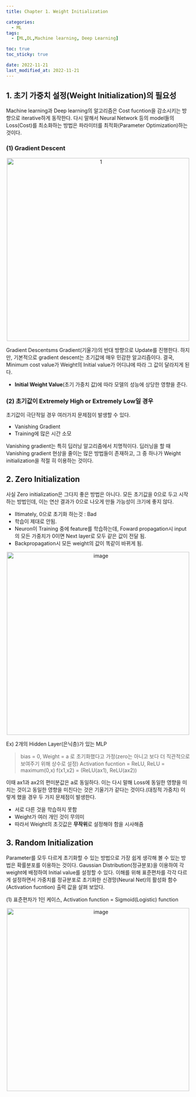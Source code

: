 ```yaml
---
title: Chapter 1. Weight Initialization

categories:
  - ML
tags:
  - [ML,DL,Machine learning, Deep Learning]

toc: true
toc_sticky: true

date: 2022-11-21
last_modified_at: 2022-11-21 
---
```


## 1. 초기 가중치 설정(Weight Initialization)의 필요성
Machine learning과 Deep learning의 알고리즘은 Cost fucntion을 감소시키는 방향으로 iterative하게 동작한다. 다시 말해서 Neural Network 등의 model들의 Loss(Cost)를
최소화하는 방법은 파라미터를 최적화(Parameter Optimization)하는 것이다.

### (1) Gradient Descent

<p align="center">
<img width="500" alt="1" src="https://user-images.githubusercontent.com/111734605/202996617-b816808f-5db0-4921-a878-cc97bbeb7e9e.png">
</p>

Gradient Descentsms Gradient(기울기)의 반대 방향으로 Update를 진행한다. 하지만, 기본적으로 gradient descent는 초기값에 매우 민감한 알고리즘이다. 결국, Minimum cost value가 
Weight의 Initial value가 어디냐에 따라 그 값이 달라지게 된다.

- **Initial Weight Value**(초기 가중치 값)에 따라 모델의 성능에 상당한 영향을 준다.

### (2) 초기값이 Extremely High or Extremely Low일 경우
초기값이 극단적일 경우 여러가지 문제점이 발생할 수 있다.

- Vanishing Gradient
- Training에 많은 시간 소모

Vanishing gradient는 특히 딥러닝 알고리즘에서 치명적이다. 딥러닝을 할 때 Vanishing gradient 현상을 줄이는 많은 방법들이 존재하고, 그 중 하나가 Weight initialization을 적절
히 이용하는 것이다.

## 2. Zero Initialization
사실 Zero initialization은 그다지 좋은 방법은 아니다. 모든 초기값을 0으로 두고 시작하는 방법인데, 이는 연산 결과가 0으로 나오게 만들 가능성이 크기에 좋지 않다.

- Iltimately, 0으로 초기화 하는것 : Bad
- 학습이 제대로 안됨.
- Neuron이 Training 중에 feature를 학습하는데, Foward propagation시 input의 모든 가중치가 0이면 Next layer로 모두 같은 값이 전달 됨.
- Backpropagation시 모든 weight의 값이 똑같이 바뀌게 됨.

<p align="center">
<img width="500" alt="image" src="https://user-images.githubusercontent.com/111734605/203003878-2f8764a7-d30e-47bd-8fe1-3806a8353b0e.png">
</p>

Ex) 2개의 Hidden Layer(은닉층)가 있는 MLP

> bias = 0, Weight = a 로 초기화했다고 가정(zero는 아니고 보다 더 직관적으로 보여주기 위해 상수로 설정)
> Activation fucntion = ReLU, ReLU = maximum(0,x)
> f(x1,x2) = (ReLU(ax1), ReLU(ax2)) 

이때 ax1과 ax2의 편미분값은 a로 동일하다. 이는 다시 말해 Loss에 동일한 영향을 미치는 것이고 동일한 영향을 미친다는 것은 기울기가 같다는 것이다.(대칭적 가중치) 이렇게 했을 경우
두 가지 문제점이 발생한다.

- 서로 다른 것을 학습하지 못함
- Weight가 여러 개인 것이 무의미
- 따라서 Weight의 초깃값은 **무작위**로 설정해야 함을 시사해줌

## 3. Random Initialization
Parameter를 모두 다르게 초기화할 수 있는 방법으로 가장 쉽게 생각해 볼 수 있는 방법은 확률분포를 이용하는 것이다. Gaussian Distribution(정규분포)을 이용하여 각 weight에 배정하여
Initial value를 설정할 수 있다. 이해를 위해 표준편차를 각각 다르게 설정하면서 가중치를 정규분포로 초기화한 신경망(Neural Net)의 활성화 함수(Activation fucntion) 출력 값을 살펴
보았다.

  (1) 표준편차가 1인 케이스, Activation function = Sigmoid(Logistic) function
  
  <p align="center">
  <img width="500" alt="image" src="https://user-images.githubusercontent.com/111734605/203316223-d8c17028-4fdb-444a-b49a-f1c7a8a68ab7.png">
  </p>
  
  
